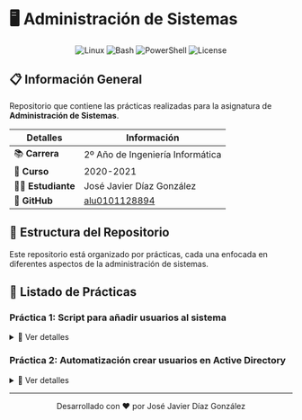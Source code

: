 # 🖥️ Administración de Sistemas

<div align="center">
  
  ![Linux](https://img.shields.io/badge/Linux-FCC624?style=for-the-badge&logo=linux&logoColor=black)
  ![Bash](https://img.shields.io/badge/Bash-4EAA25?style=for-the-badge&logo=gnu-bash&logoColor=white)
  ![PowerShell](https://img.shields.io/badge/PowerShell-5391FE?style=for-the-badge&logo=powershell&logoColor=white)
  ![License](https://img.shields.io/badge/License-MIT-blue.svg?style=for-the-badge)
  
</div>

## 📋 Información General

Repositorio que contiene las prácticas realizadas para la asignatura de **Administración de Sistemas**.

| **Detalles** | **Información** |
|--------------|----------------|
| 📚 **Carrera** | 2º Año de Ingeniería Informática |
| 📅 **Curso** | 2020-2021 |
| 👨‍💻 **Estudiante** | José Javier Díaz González |
| 🔗 **GitHub** | [alu0101128894](https://github.com/alu0101128894) |

## 📁 Estructura del Repositorio

Este repositorio está organizado por prácticas, cada una enfocada en diferentes aspectos de la administración de sistemas.

## 📝 Listado de Prácticas

### Práctica 1: Script para añadir usuarios al sistema
<details>
  <summary>📌 Ver detalles</summary>
  
  Script en Bash que automatiza la creación de usuarios en un sistema Linux.
  
  - [📄 Ver script principal](https://github.com/alu0101128894/AS/blob/main/Pr%C3%A1ctica%201.%20Script%20para%20a%C3%B1adir%20usuarios%20al%20sistema/adduser.sh)
  - [⚠️ Ver versión con manejo de errores](https://github.com/alu0101128894/AS/blob/main/Pr%C3%A1ctica%201.%20Script%20para%20a%C3%B1adir%20usuarios%20al%20sistema/addusererrores.sh)
</details>

### Práctica 2: Automatización crear usuarios en Active Directory
<details>
  <summary>📌 Ver detalles</summary>
  
  Script en PowerShell para la creación automatizada de usuarios en Active Directory a partir de archivos CSV.
  
  - [📄 Ver script PowerShell](https://github.com/alu0101128894/AS/blob/main/Pr%C3%A1ctica%202.%20Automatizaci%C3%B3n%20crear%20usuarios%20en%20Active%20Directory/crear_usuarios.ps1)
  - [📊 Archivo CSV de muestra 1](https://github.com/alu0101128894/AS/blob/main/Pr%C3%A1ctica%202.%20Automatizaci%C3%B3n%20crear%20usuarios%20en%20Active%20Directory/personal_1.csv)
  - [📊 Archivo CSV de muestra 2](https://github.com/alu0101128894/AS/blob/main/Pr%C3%A1ctica%202.%20Automatizaci%C3%B3n%20crear%20usuarios%20en%20Active%20Directory/personal_2.csv)
</details>

---

<div align="center">
  <p>Desarrollado con ❤️ por José Javier Díaz González</p>
</div>